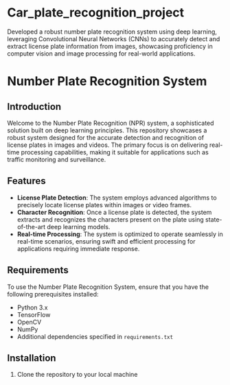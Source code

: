 # Car_plate_recognition_project
Developed a robust number plate recognition system using deep learning, leveraging Convolutional Neural Networks (CNNs) to accurately detect and extract license plate information from images, showcasing proficiency in computer vision and image processing for real-world applications.
# Number Plate Recognition System


## Introduction

Welcome to the Number Plate Recognition (NPR) system, a sophisticated solution built on deep learning principles. This repository showcases a robust system designed for the accurate detection and recognition of license plates in images and videos. The primary focus is on delivering real-time processing capabilities, making it suitable for applications such as traffic monitoring and surveillance.

## Features

- **License Plate Detection**: The system employs advanced algorithms to precisely locate license plates within images or video frames.
- **Character Recognition**: Once a license plate is detected, the system extracts and recognizes the characters present on the plate using state-of-the-art deep learning models.
- **Real-time Processing**: The system is optimized to operate seamlessly in real-time scenarios, ensuring swift and efficient processing for applications requiring immediate response.

## Requirements

To use the Number Plate Recognition System, ensure that you have the following prerequisites installed:

- Python 3.x
- TensorFlow
- OpenCV
- NumPy
- Additional dependencies specified in `requirements.txt`

## Installation

1. Clone the repository to your local machine
